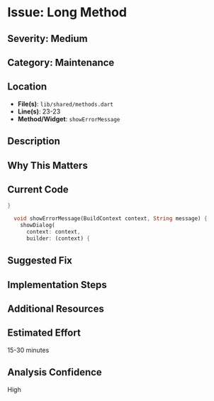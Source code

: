 # Issue: Long Method

## Severity: Medium

## Category: Maintenance

## Location
- **File(s)**: `lib/shared/methods.dart`
- **Line(s)**: 23-23
- **Method/Widget**: `showErrorMessage`

## Description


## Why This Matters


## Current Code
```dart
}

  void showErrorMessage(BuildContext context, String message) {
    showDialog(
      context: context,
      builder: (context) {
```

## Suggested Fix


## Implementation Steps


## Additional Resources


## Estimated Effort
15-30 minutes

## Analysis Confidence
High

